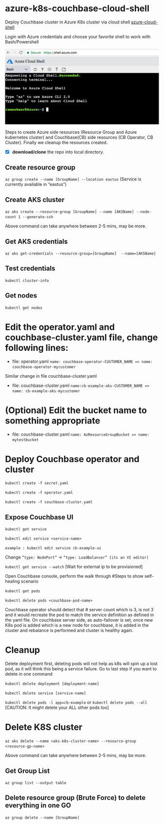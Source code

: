 # azure-k8s-couchbase-cloud-shell
Deploy Couchbase cluster in Azure K8s cluster via cloud shell [azure-cloud-shell](https://shell.azure.com/)

Login with Azure credentials and choose your favorite shell to work with Bash/Powershell

![Alt text](/images/cloudshell.png?raw=true "Azure Cloud Shell")


Steps to create Azure side resources (Resource Group and Azure kubernetes cluster) and Couchbase(CB) side resources (CB Operator, CB Cluster). Finally we cleanup the resources created.

- [x] **download/clone** the repo into local directory.

## Create resource group
```az group create --name [GroupName] --location eastus```
(Service is currently available in “eastus”)

## Create AKS cluster
```az aks create --resource-group [GroupName] --name [AKSName] --node-count 1 --generate-ssh```

Above command can take anywhere between 2-5 mins, may be more.

## Get AKS credentials
```az aks get-credentials --resource-group=[GroupName]  --name=[AKSName]```
 
## Test credentials 
```kubectl cluster-info```
 
## Get nodes
```kubectl get nodes```

# Edit the operator.yaml and couchbase-cluster.yaml file, change following lines:
  - file: operator.yaml
  ```name: couchbase-operator-CUSTOMER_NAME => name: couchbase-operator-mycustomer```
  
  Similar change in file couchbase-cluster.yaml
  - file: couchbase-cluster.yaml
  ```name:cb-example-aks-CUSTOMER_NAME => name: cb-example-aks-mycustomer```
  
# (Optional) Edit the bucket name to something appropriate
  - file: couchbase-cluster.yaml
  ```name: AzResourceGroupBucket => name: mytestbucket```
  
# Deploy Couchbase operator and cluster
```kubectl create -f secret.yaml```

```kubectl create -f operator.yaml```

```kubectl create -f couchbase-cluster.yaml```

## Expose Couchbase UI
```kubectl get service```

```kubectl edit service <service-name>```

```example : kubectl edit service cb-example-ui```


Change ```“type: NodePort”``` -> ```“type: LoadBalancer” [its an VI editor]```

```kubectl get service --watch``` [Wait for external ip to be provisioned]

Open Couchbase console, perform the walk through
#Steps to show self-healing scenario

```kubectl get pods```

```kubectl delete pods <couchbase-pod-name>```

Couchbase operator should detect that # server count which is 3, is not 3 and it would recreate the pod to match the service definition as defined in the yaml file. 
On couchbase server side, as auto-failover is set, once new K8s pod is added which is a new node for couchbase, it is added in the cluster and rebalance is performed and cluster is healthy again. 



# Cleanup
Delete deployment first, deleting pods will not help as k8s will spin up a lost pod, as it will think this being a service failure. Go to last step if you want to delete in one command

```kubectl delete deployment [deployment-name]```

```kubectl delete service [service-name]```

```kubectl delete pods -l app=cb-example``` or ```kubectl delete pods --all``` [CAUTION: It might delete your ALL other pods too]

# Delete K8S cluster
```az aks delete --name <aks-k8s-cluster-name> --resource-group <resource-gp-name>```

Above command can take anywhere between 2-5 mins, may be more.

## Get Group List
```az group list --output table```

## Delete resource group (Brute Force) to delete everything in one GO
```az group delete --name [GroupName]```
